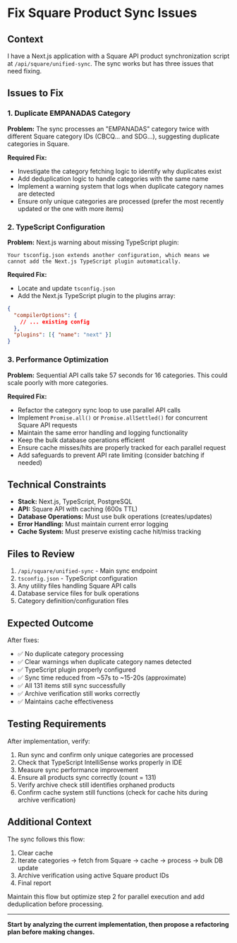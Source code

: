 # Fix Square Product Sync Issues

## Context

I have a Next.js application with a Square API product synchronization script at `/api/square/unified-sync`. The sync works but has three issues that need fixing.

## Issues to Fix

### 1. Duplicate EMPANADAS Category

**Problem:** The sync processes an "EMPANADAS" category twice with different Square category IDs (CBCQ... and SDG...), suggesting duplicate categories in Square.

**Required Fix:**

- Investigate the category fetching logic to identify why duplicates exist
- Add deduplication logic to handle categories with the same name
- Implement a warning system that logs when duplicate category names are detected
- Ensure only unique categories are processed (prefer the most recently updated or the one with more items)

### 2. TypeScript Configuration

**Problem:** Next.js warning about missing TypeScript plugin:

```
Your tsconfig.json extends another configuration, which means we cannot add the Next.js TypeScript plugin automatically.
```

**Required Fix:**

- Locate and update `tsconfig.json`
- Add the Next.js TypeScript plugin to the plugins array:

```json
{
  "compilerOptions": {
    // ... existing config
  },
  "plugins": [{ "name": "next" }]
}
```

### 3. Performance Optimization

**Problem:** Sequential API calls take 57 seconds for 16 categories. This could scale poorly with more categories.

**Required Fix:**

- Refactor the category sync loop to use parallel API calls
- Implement `Promise.all()` or `Promise.allSettled()` for concurrent Square API requests
- Maintain the same error handling and logging functionality
- Keep the bulk database operations efficient
- Ensure cache misses/hits are properly tracked for each parallel request
- Add safeguards to prevent API rate limiting (consider batching if needed)

## Technical Constraints

- **Stack:** Next.js, TypeScript, PostgreSQL
- **API:** Square API with caching (600s TTL)
- **Database Operations:** Must use bulk operations (creates/updates)
- **Error Handling:** Must maintain current error logging
- **Cache System:** Must preserve existing cache hit/miss tracking

## Files to Review

1. `/api/square/unified-sync` - Main sync endpoint
2. `tsconfig.json` - TypeScript configuration
3. Any utility files handling Square API calls
4. Database service files for bulk operations
5. Category definition/configuration files

## Expected Outcome

After fixes:

- ✅ No duplicate category processing
- ✅ Clear warnings when duplicate category names detected
- ✅ TypeScript plugin properly configured
- ✅ Sync time reduced from ~57s to ~15-20s (approximate)
- ✅ All 131 items still sync successfully
- ✅ Archive verification still works correctly
- ✅ Maintains cache effectiveness

## Testing Requirements

After implementation, verify:

1. Run sync and confirm only unique categories are processed
2. Check that TypeScript IntelliSense works properly in IDE
3. Measure sync performance improvement
4. Ensure all products sync correctly (count = 131)
5. Verify archive check still identifies orphaned products
6. Confirm cache system still functions (check for cache hits during archive verification)

## Additional Context

The sync follows this flow:

1. Clear cache
2. Iterate categories → fetch from Square → cache → process → bulk DB update
3. Archive verification using active Square product IDs
4. Final report

Maintain this flow but optimize step 2 for parallel execution and add deduplication before processing.

---

**Start by analyzing the current implementation, then propose a refactoring plan before making changes.**
